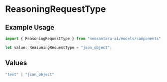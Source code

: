 # ReasoningRequestType

## Example Usage

```typescript
import { ReasoningRequestType } from "neosantara-ai/models/components";

let value: ReasoningRequestType = "json_object";
```

## Values

```typescript
"text" | "json_object"
```